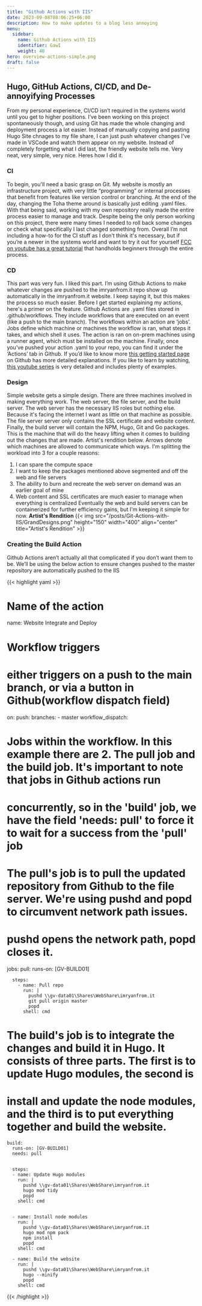 ```yaml
---
title: "Github Actions with IIS"
date: 2023-09-08T08:06:25+06:00
description: How to make updates to a blog less annoying
menu:
  sidebar:
    name: Github Actions with IIS
    identifier: GawI
    weight: 40
hero: overview-actions-simple.png
draft: false
---
```

## Hugo, GitHub Actions, CI/CD, and De-annoyifying Processes
From my personal experience, CI/CD isn’t required in the systems world until you get to higher positions. I’ve been working on this project spontaneously though, and using Git has made the whole changing and deployment process a lot easier. Instead of manually copying and pasting Hugo Site chnages to my file share, I can just push whatever changes I've made in VSCode and watch them appear on my website. Instead of completely forgetting what I did last, the friendly website tells me. Very neat, very simple, very nice. Heres how I did it.  

### CI
To begin, you'll need a basic grasp on Git. My website is mostly an infrastructure project, with very little “programming” or internal processes that benefit from features like version control or branching. At the end of the day, changing the Toha theme around is basically just editing .yaml files. With that being said, working with my own repository really made the entire process easier to manage and track. Despite being the only person working on this project, there were many times I needed to roll back some changes or check what specifically I last changed something from. Overall I’m not including a how-to for the CI stuff as I don’t think it's necessary, but if you’re a newer in the systems world and want to try it out for yourself [FCC on youtube has a great tutorial](https://www.youtube.com/watch?v=RGOj5yH7evk) that handholds beginners through the entire process. 

### CD 
This part was very fun. I liked this part. I’m using Github Actions to make whatever changes are pushed to the imryanfrom.it repo show up automatically in the imryanfrom.it website. I keep saying it, but this makes the process so much easier. Before I get started explaining my actions, here's a primer on the feature. Github Actions are .yaml files stored in .github/workflows. They include workflows that are executed on an event (like a push to the main branch). The workflows within an action are ‘jobs’. Jobs define which machine or machines the workflow is ran, what steps it takes, and which shell it uses. The action is ran on on-prem machines using a runner agent, which must be installed on the machine. Finally, once you’ve pushed your action .yaml to your repo, you can find it under the ‘Actions’ tab in Github. If you’d like to know more [this getting started page](https://docs.github.com/en/actions/learn-github-actions/understanding-github-actions) on Github has more detailed explanations. If you like to learn by watching, [this youtube series](https://www.youtube.com/playlist?list=PLArH6NjfKsUhvGHrpag7SuPumMzQRhUKY) is very detailed and includes plenty of examples. 

### Design
Simple website gets a simple design. There are three machines involved in making everything work. The web server, the file server, and the build server. The web server has the necessary IIS roles but nothing else. Because it's facing the internet I want as little on that machine as possible. The file server server only contains the SSL certificate and website content. Finally, the build server will contain the NPM, Hugo, Git and Go packages. This is the machine that will do the heavy lifting when it comes to building out the changes that are made. Artist's rendition below. Arrows denote which machines are allowed to communicate which ways. I'm splitting the workload into 3 for a couple reasons:
1. I can spare the compute space
2. I want to keep the packages mentioned above segmented and off the web and file servers
3. The ability to burn and recreate the web server on demand was an earlier goal of mine
4. Web content and SSL certificates are much easier to manage when everything is centralized
Eventually the web and build servers can be containerized for further efficiency gains, but I'm keeping it simple for now. 
**Artist's Rendition**
{{< img src="/posts/Git-Actions-with-IIS/GrandDesigns.png" height="150" width="400" align="center" title="Artist's Rendition" >}}

### Creating the Build Action
Github Actions aren’t actually all that complicated if you don’t want them to be. We’ll be using the below action to ensure changes pushed to the master repository are automatically pushed to the IIS

{{< highlight yaml >}}
# Name of the action
name: Website Integrate and Deploy


# Workflow triggers
# either triggers on a push to the main branch, or via a button in Github(workflow dispatch field)
on:
    push:
        branches:
            - master
    workflow_dispatch:


# Jobs within the workflow. In this example there are 2. The pull job and the build job. It's important to note that jobs in Github actions run
# concurrently, so in the 'build' job, we have the field 'needs: pull' to force it to wait for a success from the 'pull' job


# The pull's job is to pull the updated repository from Github to the file server. We're using pushd and popd to circumvent network path issues.
# pushd opens the network path, popd closes it.
jobs:
    pull:
      runs-on: [GV-BUILD01]


      steps:
        - name: Pull repo
          run: |
            pushd \\gv-data01\Shares\WebShare\imryanfrom.it
            git pull origin master
            popd
          shell: cmd


# The build's job is to integrate the changes and build it in Hugo. It consists of three parts. The first is to update Hugo modules, the second is
# install and update the node modules, and the third is to put everything together and build the website.
    build:
      runs-on: [GV-BUILD01]
      needs: pull


      steps:
      - name: Update Hugo modules
        run: |
          pushd \\gv-data01\Shares\WebShare\imryanfrom.it
          hugo mod tidy
          popd
        shell: cmd


      - name: Install node modules
        run: |
          pushd \\gv-data01\Shares\WebShare\imryanfrom.it
          hugo mod npm pack
          npm install
          popd
        shell: cmd
         
      - name: Build the website
        run: |
          pushd \\gv-data01\Shares\WebShare\imryanfrom.it
          hugo --minify
          popd
        shell: cmd
{{< /highlight >}}

